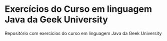 # Exercícios do Curso em linguagem Java da Geek University
Repositório com exercícios do curso em linguagem Java da Geek University
